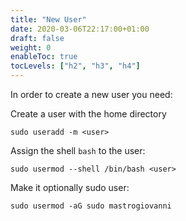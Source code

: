 ```yaml
---
title: "New User"
date: 2020-03-06T22:17:00+01:00
draft: false
weight: 0
enableToc: true
tocLevels: ["h2", "h3", "h4"]
---
```


In order to create a new user you need:

Create a user with the home directory
```
sudo useradd -m <user>
```

Assign the shell `bash` to the user: 
```
sudo usermod --shell /bin/bash <user>
```

Make it optionally sudo user:
```
sudo usermod -aG sudo mastrogiovanni
```
  